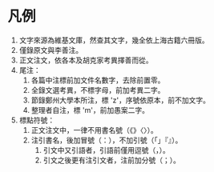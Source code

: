 # 凡例

1. 文字來源為維基文庫，然查其文字，幾全依上海古籍六冊版。
1. 僅錄原文與李善注。
1. 正文注文，依各本及胡克家考異擇善而從。
1. 尾注：
    1. 各篇中注標前加文件名數字，去除前置零。
    1. 全錄文選考異，不標字母，前加考異二字。
    1. 節錄鄭州大學本所注，標 'z'，序號依原本，前不加文字。
    1. 整理者自注，標 'm'，前加愚案二字。
1. 標點符號：
    1. 正文注文中，一律不用書名號（《》〈〉）。
    1. 注引書名，後加冒號（：），不加引號（「」『』）。
        1. 引文中又引語者，引語前僅用逗號（，）。
        1. 引文之後更有注引文者，注前加分號（；）。
